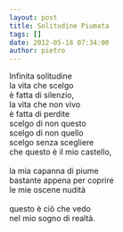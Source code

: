 ```yaml
---
layout: post
title: Solitudine Piumata
tags: []
date: 2012-05-18 07:34:00
author: pietro
---
```

Infinita solitudine<br/>la vita che scelgo<br/>è fatta di silenzio,<br/>la vita che non vivo<br/>è fatta di perdite<br/>scelgo di non questo<br/>scelgo di non quello<br/>scelgo senza scegliere<br/>che questo è il mio castello,<br/><br/>la mia capanna di piume<br/>bastante appena per coprire<br/>le mie oscene nudità<br/><br/>questo è ciò che vedo<br/>nel mio sogno di realtà.
